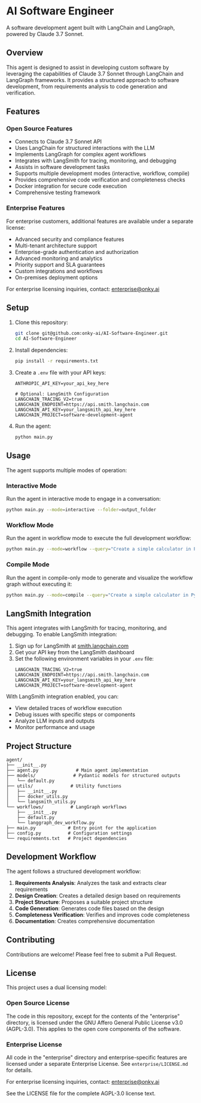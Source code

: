 # AI Software Engineer

A software development agent built with LangChain and LangGraph, powered by Claude 3.7 Sonnet.

## Overview

This agent is designed to assist in developing custom software by leveraging the capabilities of Claude 3.7 Sonnet through LangChain and LangGraph frameworks. It provides a structured approach to software development, from requirements analysis to code generation and verification.

## Features

### Open Source Features

- Connects to Claude 3.7 Sonnet API
- Uses LangChain for structured interactions with the LLM
- Implements LangGraph for complex agent workflows
- Integrates with LangSmith for tracing, monitoring, and debugging
- Assists in software development tasks
- Supports multiple development modes (interactive, workflow, compile)
- Provides comprehensive code verification and completeness checks
- Docker integration for secure code execution
- Comprehensive testing framework

### Enterprise Features

For enterprise customers, additional features are available under a separate license:

- Advanced security and compliance features
- Multi-tenant architecture support
- Enterprise-grade authentication and authorization
- Advanced monitoring and analytics
- Priority support and SLA guarantees
- Custom integrations and workflows
- On-premises deployment options

For enterprise licensing inquiries, contact: enterprise@onky.ai

## Setup

1. Clone this repository:
   ```bash
   git clone git@github.com:onky-ai/AI-Software-Engineer.git
   cd AI-Software-Engineer
   ```

2. Install dependencies:
   ```bash
   pip install -r requirements.txt
   ```

3. Create a `.env` file with your API keys:
   ```
   ANTHROPIC_API_KEY=your_api_key_here
   
   # Optional: LangSmith Configuration
   LANGCHAIN_TRACING_V2=true
   LANGCHAIN_ENDPOINT=https://api.smith.langchain.com
   LANGCHAIN_API_KEY=your_langsmith_api_key_here
   LANGCHAIN_PROJECT=software-development-agent
   ```

4. Run the agent:
   ```bash
   python main.py
   ```

## Usage

The agent supports multiple modes of operation:

### Interactive Mode

Run the agent in interactive mode to engage in a conversation:

```bash
python main.py --mode=interactive --folder=output_folder
```

### Workflow Mode

Run the agent in workflow mode to execute the full development workflow:

```bash
python main.py --mode=workflow --query="Create a simple calculator in Python" --folder=output_folder
```

### Compile Mode

Run the agent in compile-only mode to generate and visualize the workflow graph without executing it:

```bash
python main.py --mode=compile --query="Create a simple calculator in Python" --folder=output_folder
```

## LangSmith Integration

This agent integrates with LangSmith for tracing, monitoring, and debugging. To enable LangSmith integration:

1. Sign up for LangSmith at [smith.langchain.com](https://smith.langchain.com/)
2. Get your API key from the LangSmith dashboard
3. Set the following environment variables in your `.env` file:
   ```
   LANGCHAIN_TRACING_V2=true
   LANGCHAIN_ENDPOINT=https://api.smith.langchain.com
   LANGCHAIN_API_KEY=your_langsmith_api_key_here
   LANGCHAIN_PROJECT=software-development-agent
   ```

With LangSmith integration enabled, you can:
- View detailed traces of workflow execution
- Debug issues with specific steps or components
- Analyze LLM inputs and outputs
- Monitor performance and usage

## Project Structure

```
agent/
├── __init__.py
├── agent.py              # Main agent implementation
├── models/              # Pydantic models for structured outputs
│   └── default.py
├── utils/              # Utility functions
│   ├── __init__.py
│   ├── docker_utils.py
│   └── langsmith_utils.py
└── workflows/          # LangGraph workflows
    ├── __init__.py
    ├── default.py
    └── langgraph_dev_workflow.py
├── main.py            # Entry point for the application
├── config.py          # Configuration settings
└── requirements.txt   # Project dependencies
```

## Development Workflow

The agent follows a structured development workflow:

1. **Requirements Analysis**: Analyzes the task and extracts clear requirements
2. **Design Creation**: Creates a detailed design based on requirements
3. **Project Structure**: Proposes a suitable project structure
4. **Code Generation**: Generates code files based on the design
5. **Completeness Verification**: Verifies and improves code completeness
6. **Documentation**: Creates comprehensive documentation

## Contributing

Contributions are welcome! Please feel free to submit a Pull Request.

## License

This project uses a dual licensing model:

### Open Source License

The code in this repository, except for the contents of the "enterprise" directory, is licensed under the GNU Affero General Public License v3.0 (AGPL-3.0). This applies to the open core components of the software.

### Enterprise License

All code in the "enterprise" directory and enterprise-specific features are licensed under a separate Enterprise License. See `enterprise/LICENSE.md` for details.

For enterprise licensing inquiries, contact: enterprise@onky.ai

See the LICENSE file for the complete AGPL-3.0 license text. 